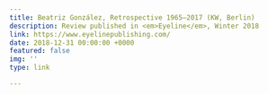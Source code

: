 ```yaml
---
title: Beatriz González, Retrospective 1965–2017 (KW, Berlin)
description: Review published in <em>Eyeline</em>, Winter 2018
link: https://www.eyelinepublishing.com/
date: 2018-12-31 00:00:00 +0000
featured: false
img: ''
type: link

---
```

